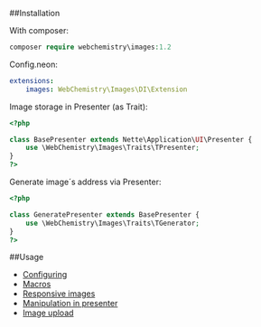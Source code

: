 ##Installation

With composer:
```php
composer require webchemistry\images:1.2
```

Config.neon:
```yaml
extensions:
    images: WebChemistry\Images\DI\Extension
```

Image storage in Presenter (as Trait):

```php
<?php

class BasePresenter extends Nette\Application\UI\Presenter {
    use \WebChemistry\Images\Traits\TPresenter;
}
?>
```

Generate image´s address via Presenter:

```php
<?php

class GeneratePresenter extends BasePresenter {
    use \WebChemistry\Images\Traits\TGenerator;
}
?>
```

##Usage

- [Configuring](https://github.com/AntikCz/WebChemistry-Images/blob/master/manual/en/CONFIGURING.md)
- [Macros](https://github.com/AntikCz/WebChemistry-Images/blob/master/manual/en/NORMAL.md)
- [Responsive images](https://github.com/AntikCz/WebChemistry-Images/blob/master/manual/en/RESPONSIVE.md)
- [Manipulation in presenter](https://github.com/AntikCz/WebChemistry-Images/blob/master/manual/en/MANIPULATION.md)
- [Image upload](https://github.com/AntikCz/WebChemistry-Images/blob/master/manual/en/ADDONS.md)
